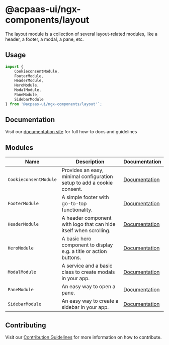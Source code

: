 # @acpaas-ui/ngx-components/layout

The layout module is a collection of several layout-related modules, like a header, a footer, a modal, a pane, etc.

## Usage

```typescript
import {
	CookieconsentModule,
	FooterModule,
	HeaderModule,
	HeroModule,
	ModalModule,
	PaneModule,
	SidebarModule
} from '@acpaas-ui/ngx-components/layout'`;
```

## Documentation

Visit our [documentation site](https://acpaas-ui.digipolis.be/) for full how-to docs and guidelines

## Modules

| Name         | Description | Documentation |
| -----------  | ------ | -------------------------- |
| `CookieconsentModule` | Provides an easy, minimal configuration setup to add a cookie consent. | [Documentation](./src/lib/cookie-consent/README.md) |
| `FooterModule` | A simple footer with go-to-top functionality.  | [Documentation](./src/lib/footer/README.md) |
| `HeaderModule` | A header component with logo that can hide itself when scrolling. | [Documentation](./src/lib/header/README.md) |
| `HeroModule` | A basic hero component to display e.g. a title or action buttons. | [Documentation](./src/lib/hero/README.md) |
| `ModalModule` | A service and a basic class to create modals in your app. | [Documentation](./src/lib/modal/README.md) |
| `PaneModule` | An easy way to open a pane. | [Documentation](./src/lib/pane/README.md) |
| `SidebarModule` | An easy way to create a sidebar in your app. | [Documentation](./src/lib/sidebar/README.md) |

## Contributing

Visit our [Contribution Guidelines](../../CONTRIBUTING.md) for more information on how to contribute.
